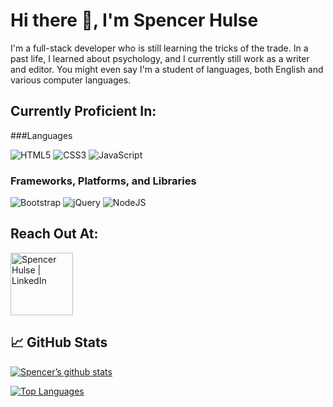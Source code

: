 # Hi there 👋, I'm Spencer Hulse

I'm a full-stack developer who is still learning the tricks of the trade. In a past life, I learned about psychology, and I currently still work as a writer and editor. You might even say I'm a student of languages, both English and various computer languages.

## Currently Proficient In:

###Languages

![HTML5](https://img.shields.io/badge/html5-%23E34F26.svg?style=for-the-badge&logo=html5&logoColor=white)
![CSS3](https://img.shields.io/badge/css3-%231572B6.svg?style=for-the-badge&logo=css3&logoColor=white)
![JavaScript](https://img.shields.io/badge/javascript-%23323330.svg?style=for-the-badge&logo=javascript&logoColor=%23F7DF1E)

### Frameworks, Platforms, and Libraries

![Bootstrap](https://img.shields.io/badge/bootstrap-%23563D7C.svg?style=for-the-badge&logo=bootstrap&logoColor=white)
![jQuery](https://img.shields.io/badge/jquery-%230769AD.svg?style=for-the-badge&logo=jquery&logoColor=white)
![NodeJS](https://img.shields.io/badge/node.js-6DA55F?style=for-the-badge&logo=node.js&logoColor=white)

## Reach Out At:

<a href="https://www.linkedin.com/in/spencer-hulse-987521223/"><img src="https://img.shields.io/badge/LinkedIn-0077B5?style=for-the-badge&logo=linkedin&logoColor=white" alt="Spencer Hulse | LinkedIn" width="100px"/></a>

## 📈 GitHub Stats

[![Spencer’s github stats](https://github-readme-stats.vercel.app/api?username=SpencerHulse)](https://github.com/SpencerHulse)

[![Top Languages](https://github-readme-stats.vercel.app/api/top-langs/?username=SpencerHulse&layout=compact)](https://github.com/SpencerHulse)

